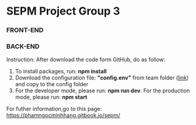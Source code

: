 # SEPM Project Group 3

### FRONT-END


### BACK-END
Instruction:
After download the code form GitHub, do as follow:
1. To install packages, run: **npm install**
2. Download the configuration file: **"config.env"** from team folder ([link](https://drive.google.com/file/d/140I3IR8XoRUsRV7BNZbBASZfq77UjWr8/view?usp=sharing)) and copy to the config folder
3. For the developer mode, please run: **npm run dev**. For the production mode, please run: **npm start**

For futher information,go to this page: https://phamngocminhhang.gitbook.io/sepm/
